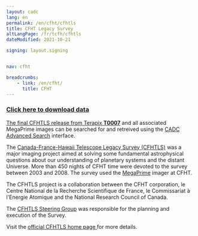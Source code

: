 ```yaml
---
layout: cadc
lang: en
permalink: /en/cfht/cfhtls
title: CFHT Legacy Survey
altLangPage: /fr/tcfh/cfhtls
dateModified: 2021-10-21

signing: layout.signing


nav: cfht

breadcrumbs:
    - link: /en/cfht/
      title: CFHT
---
```


<h3><a href="/en/search/?collection=CFHTTERAPIX&amp;Observation.instrument.name=MegaPrime" class="ui-link">Click here to download data</a></h3>
<p>
  <a rel="external" href="http://terapix.iap.fr/rubrique.php?id_rubrique=268" class="ui-link">The final CFHTLS
  release from Terapix <strong>T0007</strong></a> and all associated
  MegaPrime images can be searched for and retreived using
  the <a href="/en/search/?collection=CFHTTERAPIX&amp;Observation.instrument.name=MegaPrime&amp;noexec=true" class="ui-link">CADC
  Advanced Search</a> interface.
</p>


<p>
  The <a rel="external" href="http://www.cfht.hawaii.edu/Science/CFHTLS" class="ui-link">Canada-France-Hawaii
  Telescope Legacy Survey (CFHTLS)</a> was a major imaging project
  aimed at solving some fundamental astrophysical questions about our
  understanding of planetary systems and the distant Universe.  More
  than 450 nights of CFHT time were devoted to the survey between 2003
  and 2008. The survey used
  the <a rel="external" href="http://www.cfht.hawaii.edu/Instruments/Imaging/MegaPrime" class="ui-link">MegaPrime</a>
  imager at CFHT. 
</p>

<p>
  The CFHTLS project is a collaboration between the CFHT
  corporation, le Centre National de la Recherche Scientifique de
  France, le Commissariat à l'Energie Atomique and the
  National Research Council of Canada.
</p>

<p>
  The <a rel="external" href="http://www.cfht.hawaii.edu/Science/CFHTLS/cfhtlssg.html" class="ui-link">CFHTLS
    Steering Group</a> was responsible for the planning and execution
    of the Survey.
</p>

<p>
  Visit
  the <a rel="external" href="http://www.cfht.hawaii.edu/Science/CFHTLS/" class="ui-link">official
    CFHTLS home page </a> for more details. 
</p>
